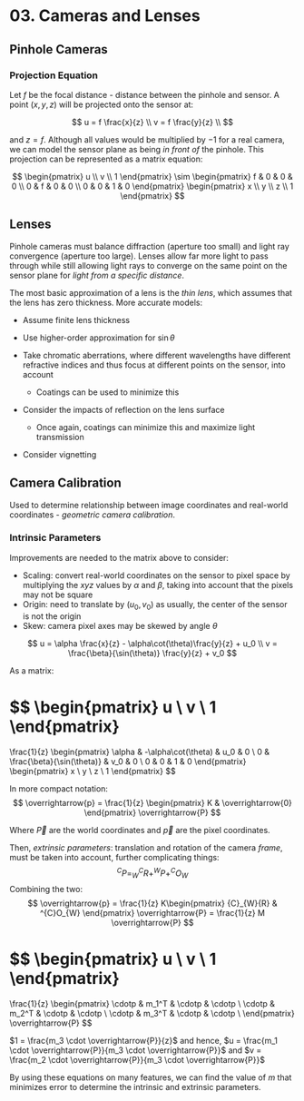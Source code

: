 # 03. Cameras and Lenses

## Pinhole Cameras

### Projection Equation

Let $f$ be the focal distance - distance between the pinhole and sensor. A point $(x, y, z)$ will be projected onto the sensor at:

$$
u = f \frac{x}{z} \\
v = f \frac{y}{z} \\
$$

and $z = f$. Although all values would be multiplied by $-1$ for a real camera, we can model the sensor plane as being *in front of* the pinhole. This projection can be represented as a matrix equation:

$$
\begin{pmatrix}
u \\ v \\ 1
\end{pmatrix}
\sim
\begin{pmatrix}
f & 0 & 0 & 0 \\
0 & f & 0 & 0 \\
0 & 0 & 1 & 0
\end{pmatrix}
\begin{pmatrix}
x \\ y \\ z \\ 1
\end{pmatrix}
$$

## Lenses

Pinhole cameras must balance diffraction (aperture too small) and light ray convergence (aperture too large). Lenses allow far more light to pass through while still allowing light rays to converge on the same point on the sensor plane for *light from a specific distance*.

The most basic approximation of a lens is the *thin lens*, which assumes that the lens has zero thickness. More accurate models:

- Assume finite lens thickness
- Use higher-order approximation for $\sin{\theta}$
- Take chromatic aberrations, where different wavelengths have different refractive indices and thus focus at different points on the sensor, into account
  - Coatings can be used to minimize this
- Consider the impacts of reflection on the lens surface
  - Once again, coatings can minimize this and maximize light transmission

- Consider vignetting

## Camera Calibration

Used to determine relationship between image coordinates and real-world coordinates - *geometric camera calibration*.

### Intrinsic Parameters

Improvements are needed to the matrix above to consider:

- Scaling: convert real-world coordinates on the sensor to pixel space by multiplying the $xyz$ values by $\alpha$ and $\beta$, taking into account that the pixels may not be square
- Origin: need to translate by $(u_0, v_0)$ as usually, the center of the sensor is not the origin
- Skew: camera pixel axes may be skewed by angle $\theta$

$$
u = \alpha \frac{x}{z} - \alpha\cot(\theta)\frac{y}{z} + u_0 \\
v = \frac{\beta}{\sin(\theta)} \frac{y}{z} + v_0
$$

As a matrix:

$$
\begin{pmatrix}
u \\ v \\ 1
\end{pmatrix}
=
\frac{1}{z}
\begin{pmatrix}
\alpha  &  -\alpha\cot(\theta) & u_0 & 0 \\
0 & \frac{\beta}{\sin(\theta)} & v_0 & 0 \\
0 & 0 & 1 & 0
\end{pmatrix}
\begin{pmatrix}
x \\ y \\ z \\ 1
\end{pmatrix}
$$

In more compact notation:
$$
\overrightarrow{p} =
  \frac{1}{z}
  \begin{pmatrix}
    K  & \overrightarrow{0}
  \end{pmatrix}
  \overrightarrow{P}
$$


Where $\overrightarrow{P}$ are the world coordinates and $\overrightarrow{p}$ are the pixel coordinates.

Then, *extrinsic parameters*: translation and rotation of the camera *frame*, must be taken into account, further complicating things:
$$
^C{P} = ^{C}_{W}{R} + ^{W}{P} + ^{C}O_{W}
$$
Combining the two:
$$
\overrightarrow{p} = \frac{1}{z} K\begin{pmatrix}
{C}_{W}{R} & ^{C}O_{W}
\end{pmatrix} \overrightarrow{P} = \frac{1}{z} M \overrightarrow{P}
$$

$$
\begin{pmatrix}
u \\ v \\ 1
\end{pmatrix}
=
\frac{1}{z}
\begin{pmatrix}
\cdotp & m_1^T & \cdotp & \cdotp \\
\cdotp & m_2^T & \cdotp & \cdotp \\
\cdotp & m_3^T & \cdotp & \cdotp \\
\end{pmatrix}
\overrightarrow{P}
$$

$1 = \frac{m_3 \cdot \overrightarrow{P}}{z}$ and hence, $u = \frac{m_1 \cdot \overrightarrow{P}}{m_3 \cdot \overrightarrow{P}}$ and $v = \frac{m_2 \cdot \overrightarrow{P}}{m_3 \cdot \overrightarrow{P}}$

By using these equations on many features, we can find the value of $m$ that minimizes error to determine the intrinsic and extrinsic parameters.
